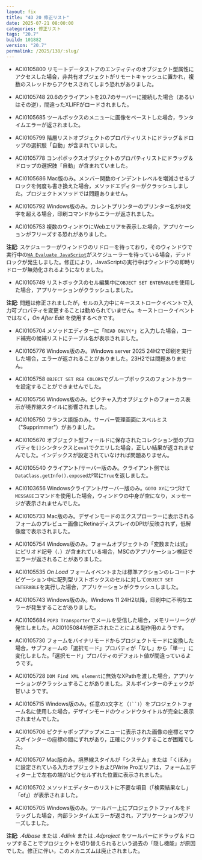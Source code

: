 ```yaml
---
layout: fix
title: "4D 20 修正リスト"
date: 2025-07-21 08:00:00
categories: 修正リスト
tags: "20.7"
build: 101882
version: "20.7"
permalink: /2025/138/:slug/
---
```


* ACI0105800 リモートデータストアのエンティティのオブジェクト型属性にアクセスした場合，非共有オブジェクトがリモートキャッシュに置かれ，複数のスレッドからアクセスされてしまう恐れがありました。

* ACI0105748 20.6のクライアントを20.7のサーバーに接続した場合（あるいはその逆），間違ったXLIFFがロードされました。

* ACI0105685 ツールボックスのメニューに画像をペーストした場合，ランタイムエラーが返されました。

* ACI0105799 階層リストオブジェクトのプロパティリストにドラッグ＆ドロップの選択肢「自動」が含まれていました。

* ACI0105778 コンボボックスオブジェクトのプロパティリストにドラッグ＆ドロップの選択肢「自動」が含まれていました。

* ACI0105686 Mac版のみ。メンバー関数のインデントレベルを増減させるブロックを何度も書き換えた場合，メソッドエディターがクラッシュしました。プロジェクトメソッドでは問題ありません。

* ACI0105792 Windows版のみ。カレントプリンターのプリンター名が`30`文字を超える場合，印刷コマンドからエラーが返されました。

* ACI0105753 複数のウィンドウにWebエリアを表示した場合，アプリケーションがフリーズする恐れがありました。

**注記**: スケジューラーがウィンドウのリドローを待っており，そのウィンドウで実行中の[`WA Evaluate JavaScript`](https://developer.4d.com/docs/ja/commands/wa-evaluate-javascript)がスケジューラーを待っている場合，デッドロックが発生しました。修正により，JavaScriptの実行中はウィンドウの即時リドローが無効化されるようになりました。

* ACI0105749 リストボックスのセル編集中に`OBJECT SET ENTERABLE`を使用した場合，アプリケーションがクラッシュしました。

**注記**: 問題は修正されましたが，セルの入力中にキースストロークイベントで入力可プロパティを変更することは勧められていません。キーストロークイベントではなく，*On After Edit* を使用するべきです。

* ACI0105704 メソッドエディターに「`READ ONLY(*`」と入力した場合，コード補完の候補リストにテーブル名が表示されました。

* ACI0105776 Windows版のみ。Windows server 2025 24H2で印刷を実行した場合，エラーが返されることがありました。23H2では問題ありません。

* ACI0105758 `OBJECT SET RGB COLORS`でグループボックスのフォントカラーを設定することができませんでした。

* ACI0105756 Windows版のみ。ピクチャ入力オブジェクトのフォーカス表示が境界線スタイルに影響されました。

* ACI0105750 フランス語版のみ。サーバー管理画面にスペルミス（"Supprimmer"）がありました。

* ACI0105670 オブジェクト型フィールドに保存されたコレクション型のプロパティを`[]`シンタックスと`eval`でクエリした場合，正しい結果が返されませんでした。インデックスが設定されていなければ問題ありません。

* ACI0105540 クライアント/サーバー版のみ。クライアント側では`DataClass.getInfo().exposed`が常に`True`を返しました。

* ACI0103656 Windowsクライアント/サーバー版のみ。`GOTO XY`につづけて`MESSAGE`コマンドを使用した場合，ウィンドウの中身が空になり，メッセージが表示されませんでした。

* ACI0105733 Mac版のみ。デザインモードのエクスプローラーに表示されるフォームのプレビュー画像にRetinaディスプレイのDPIが反映されず，低解像度で表示されました。

* ACI0105754 Windows版のみ。フォームオブジェクトの「変数または式」にピリオド記号（`.`）が含まれている場合，MSCのアプリケーション検証でエラーが返されることがありました。

* ACI0105535 *On Load* フォームイベントまたは標準アクションのレコードナビゲーション中に配列型リストボックスのセルに対して`OBJECT SET ENTERABLE`を実行した場合，アプリケーションがクラッシュしました。

* ACI0105743 Windows版のみ。Windows 11 24H2以降，印刷中に不明なエラーが発生することがありました。

* ACI0105684 `POP3 Transporter`でメールを受信した場合，メモリーリークが発生しました。ACI0105084が修正されたことによる副作用のようです。

* ACI0105730 フォームをバイナリモードからプロジェクトモードに変換した場合，サブフォームの「選択モード」プロパティが「なし」から「単一」に変化しました。「選択モード」プロパティのデフォルト値が間違っているようです。

* ACI0105728 `DOM Find XML element`に無効なXPathを渡した場合，アプリケーションがクラッシュすることがありました。ヌルポインターのチェックが甘いようです。

* ACI0105715 Windows版のみ。任意の`3`文字と（`(``)`）をプロジェクトフォーム名に使用した場合，デザインモードのウィンドウタイトルが完全に表示されませんでした。

* ACI0105706 ピクチャポップアップメニューに表示された画像の座標とマウスポインターの座標の間にずれがあり，正確にクリックすることが困難でした。

* ACI0105707 Mac版のみ。境界線スタイルが「システム」または「くぼみ」に設定されている入力オブジェクトおよびWrite Proエリアは，フォームエディター上で左右の端が`1`ピクセルずれた位置に表示されました。

* ACI0105702 メソッドエディターのリストに不要な項目（「検索結果なし」「of」）が表示されました。

* ACI0105705 Windows版のみ。ツールバー上にプロジェクトファイルをドラッグした場合，内部ランタイムエラーが返され，アプリケーションがフリーズしました。

**注記**: *.4dbase* または *.4dlink* または *.4dproject* をツールバーにドラッグ＆ドロップすることでプロジェクトを切り替えられるという過去の「隠し機能」が原因でした。修正に伴い，このメカニズムは廃止されました。